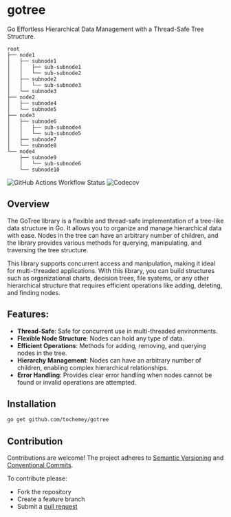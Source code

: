 # gotree

Go Effortless Hierarchical Data Management with a Thread-Safe Tree Structure.

```
root
├── node1
│   ├── subnode1
│   │   ├── sub-subnode1
│   │   └── sub-subnode2
│   ├── subnode2
│   │   └── sub-subnode3
│   └── subnode3
├── node2
│   ├── subnode4
│   └── subnode5
├── node3
│   ├── subnode6
│   │   ├── sub-subnode4
│   │   └── sub-subnode5
│   ├── subnode7
│   └── subnode8
└── node4
    ├── subnode9
    │   └── sub-subnode6
    └── subnode10

```

![GitHub Actions Workflow Status](https://img.shields.io/github/actions/workflow/status/Tochemey/gotree/build.yml)
![Codecov](https://img.shields.io/codecov/c/github/tochemey/gotree)

## Overview

The GoTree library is a flexible and thread-safe implementation of a tree-like data structure in Go. 
It allows you to organize and manage hierarchical data with ease. 
Nodes in the tree can have an arbitrary number of children, and the library provides various methods for querying, manipulating, and traversing the tree structure. 

This library supports concurrent access and manipulation, making it ideal for multi-threaded applications.
With this library, you can build structures such as organizational charts, decision trees, file systems, or any other hierarchical structure that requires efficient operations like adding, deleting, and finding nodes.

## Features:

- **Thread-Safe**: Safe for concurrent use in multi-threaded environments.
- **Flexible Node Structure**: Nodes can hold any type of data.
- **Efficient Operations**: Methods for adding, removing, and querying nodes in the tree.
- **Hierarchy Management**: Nodes can have an arbitrary number of children, enabling complex hierarchical relationships.
- **Error Handling**: Provides clear error handling when nodes cannot be found or invalid operations are attempted.

## Installation

```bash
go get github.com/tochemey/gotree
```

## Contribution

Contributions are welcome!
The project adheres to [Semantic Versioning](https://semver.org)
and [Conventional Commits](https://www.conventionalcommits.org/en/v1.0.0/).

To contribute please:

- Fork the repository
- Create a feature branch
- Submit a [pull request](https://help.github.com/articles/using-pull-requests)